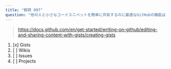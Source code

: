 ```yaml
---
title: "質問 097"
question: "他の人と小さなコードスニペットを簡単に共有するのに最適なGitHubの機能はどれですか？"
---
```



> https://docs.github.com/en/get-started/writing-on-github/editing-and-sharing-content-with-gists/creating-gists
1. [x] Gists
1. [ ] Wikis
1. [ ] Issues
1. [ ] Projects